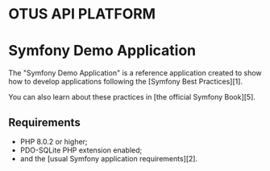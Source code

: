 # OTUS API PLATFORM

Symfony Demo Application
========================

The "Symfony Demo Application" is a reference application created to show how
to develop applications following the [Symfony Best Practices][1].

You can also learn about these practices in [the official Symfony Book][5].

Requirements
------------

  * PHP 8.0.2 or higher;
  * PDO-SQLite PHP extension enabled;
  * and the [usual Symfony application requirements][2].
